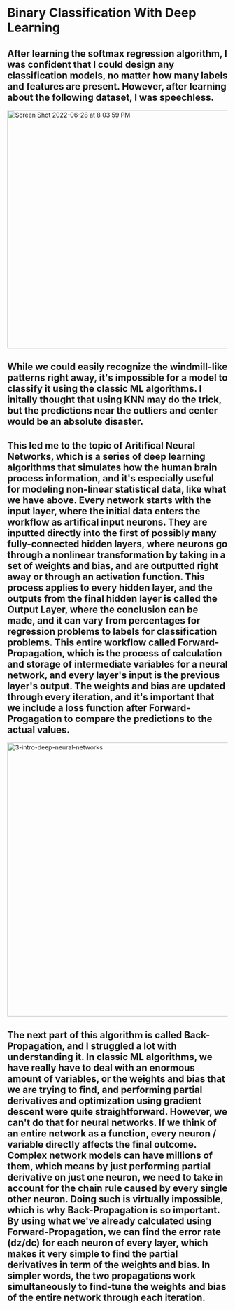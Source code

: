 # Binary Classification With Deep Learning

## After learning the softmax regression algorithm, I was confident that I could design any classification models, no matter how many labels and features are present. However, after learning about the following dataset, I was speechless.

<img width="545" alt="Screen Shot 2022-06-28 at 8 03 59 PM" src="https://user-images.githubusercontent.com/102645083/176343140-fda8190b-d58a-4eb8-8b93-be2edaa1f610.png">

## While we could easily recognize the windmill-like patterns right away, it's impossible for a model to classify it using the classic ML algorithms. I initally thought that using KNN may do the trick, but the predictions near the outliers and center would be an absolute disaster. 

## This led me to the topic of Aritifical Neural Networks, which is a series of deep learning algorithms that simulates how the human brain process information, and it's especially useful for modeling non-linear statistical data, like what we have above. Every network starts with the input layer, where the initial data enters the workflow as artifical input neurons. They are inputted directly into the first of possibly many fully-connected hidden layers, where neurons go through a nonlinear transformation by taking in a set of weights and bias, and are outputted right away or through an activation function. This process applies to every hidden layer, and the outputs from the final hidden layer is called the Output Layer, where the conclusion can be made, and it can vary from percentages for regression problems to labels for classification problems. This entire workflow called Forward-Propagation, which is the process of calculation and storage of intermediate variables for a neural network, and every layer's input is the previous layer's output. The weights and bias are updated through every iteration, and it's important that we include a loss function after Forward-Progagation to compare the predictions to the actual values. 

<img width="626" alt="3-intro-deep-neural-networks" src="https://user-images.githubusercontent.com/102645083/176347293-f65a8a75-75bd-4521-9371-04941e70a4ee.png">

## The next part of this algorithm is called Back-Propagation, and I struggled a lot with understanding it. In classic ML algorithms, we have really have to deal with an enormous amount of variables, or the weights and bias that we are trying to find, and performing partial derivatives and optimization using gradient descent were quite straightforward. However, we can't do that for neural networks. If we think of an entire network as a function, every neuron / variable directly affects the final outcome. Complex network models can have millions of them, which means by just performing partial derivative on just one neuron, we need to take in account for the chain rule caused by every single other neuron. Doing such is virtually impossible, which is why Back-Propagation is so important. By using what we've already calculated using Forward-Propagation, we can find the error rate (dz/dc) for each neuron of every layer, which makes it very simple to find the partial derivatives in term of the weights and bias. In simpler words, the two propagations work simultaneously to find-tune the weights and bias of the entire network through each iteration.
